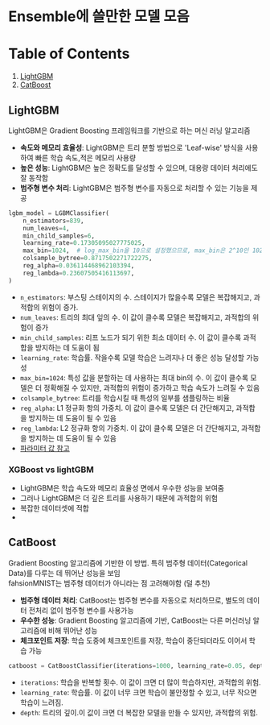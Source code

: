# Ensemble에 쓸만한 모델 모음
# Table of Contents
1. [LightGBM](#lightgbm)
2. [CatBoost](#catboost)
## LightGBM 

 LightGBM은 Gradient Boosting 프레임워크를 기반으로 하는 머신 러닝 알고리즘

- **속도와 메모리 효율성**: LightGBM은 트리 분할 방법으로 'Leaf-wise' 방식을 사용하여 빠른 학습 속도,적은 메모리 사용량
- **높은 성능**: LightGBM은 높은 정확도를 달성할 수 있으며, 대용량 데이터 처리에도 잘 동작함
- **범주형 변수 처리**: LightGBM은 범주형 변수를 자동으로 처리할 수 있는 기능을 제공

```python
lgbm_model = LGBMClassifier(
    n_estimators=839,
    num_leaves=4,
    min_child_samples=6,
    learning_rate=0.17305095027775025,
    max_bin=1024,  # log_max_bin을 10으로 설정했으므로, max_bin은 2^10인 1024가 됩니다.
    colsample_bytree=0.8717502271722275,
    reg_alpha=0.036114468962103394,
    reg_lambda=0.23607505416113697,
)
```

- `n_estimators`: 부스팅 스테이지의 수. 스테이지가 많을수록 모델은 복잡해지고, 과적합의 위험이 증가.
- `num_leaves`: 트리의 최대 잎의 수. 이 값이 클수록 모델은 복잡해지고, 과적합의 위험이 증가
- `min_child_samples`: 리프 노드가 되기 위한 최소 데이터 수. 이 값이 클수록 과적합을 방지하는 데 도움이 됨
- `learning_rate`: 학습률. 작을수록 모델 학습은 느려지나 더 좋은 성능 달성할 가능성
- `max_bin=1024`: 특성 값을 분할하는 데 사용하는 최대 bin의 수. 이 값이 클수록 모델은 더 정확해질 수 있지만, 과적합의 위험이 증가하고 학습 속도가 느려질 수 있음
- `colsample_bytree`: 트리를 학습시킬 때 특성의 일부를 샘플링하는 비율
- `reg_alpha`: L1 정규화 항의 가중치. 이 값이 클수록 모델은 더 간단해지고, 과적합을 방지하는 데 도움이 될 수 있음
- `reg_lambda`: L2 정규화 항의 가중치. 이 값이 클수록 모델은 더 간단해지고, 과적합을 방지하는 데 도움이 될 수 있음
- [파라미터 값 참고](https://www.kaggle.com/code/gauravduttakiit/fashion-mnist-classifier-flaml-micro-f1)
### XGBoost vs lightGBM
* LightGBM은 학습 속도와 메모리 효율성 면에서 우수한 성능을 보여줌
* 그러나 LightGBM은 더 깊은 트리를 사용하기 때문에 과적합의 위험
* 복잡한 데이터셋에 적합
* 
## CatBoost

Gradient Boosting 알고리즘에 기반한 이 방법. 특히 범주형 데이터(Categorical Data)를 다루는 데 뛰어난 성능을 보임   
fahsionMNIST는 범주형 데이터가 아니라는 점 고려해야함 (덜 추천)

- **범주형 데이터 처리**: CatBoost는 범주형 변수를 자동으로 처리하므로, 별도의 데이터 전처리 없이 범주형 변수를 사용가능
- **우수한 성능**: Gradient Boosting 알고리즘에 기반, CatBoost는 다른 머신러닝 알고리즘에 비해 뛰어난 성능
- **체크포인트 저장**: 학습 도중에 체크포인트를 저장, 학습이 중단되더라도 이어서 학습 가능

```python
catboost = CatBoostClassifier(iterations=1000, learning_rate=0.05, depth=6)
```

- `iterations`: 학습을 반복할 횟수. 이 값이 크면 더 많이 학습하지만, 과적합의 위험.
- `learning_rate`: 학습률. 이 값이 너무 크면 학습이 불안정할 수 있고, 너무 작으면 학습이 느려짐.
- `depth`: 트리의 깊이.이 값이 크면 더 복잡한 모델을 만들 수 있지만, 과적합의 위험.


